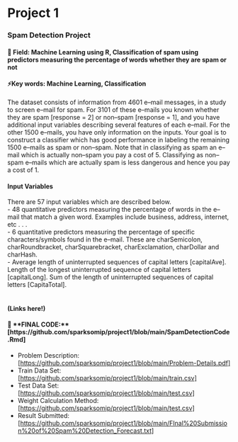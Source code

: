 # Project 1
<h3>Spam Detection Project</h3>
<h4>📖 Field: Machine Learning using R, Classification of spam using predictors measuring the percentage of words whether they are spam or not</h4>
<h4>⚡Key words: Machine Learning, Classification</h4>

The dataset consists of information from 4601 e–mail messages, in a study to screen e–mail for spam. For 3101 of these e–mails you known whether they are spam [response = 2] or non–spam [response = 1], and you have additional input variables describing several features of each e–mail. For the other 1500 e–mails, you have only information on the inputs. Your goal is to construct a classifier which has good performance in labeling the remaining 1500 e–mails as spam or non–spam. Note that in classifying as spam an e–mail which is actually non–spam you pay a cost of 5. Classifying as non–spam e–mails which are actually spam is less dangerous and hence you pay a cost of 1.

<h4>Input Variables</h4>  
There are 57 input variables which are described below. <br> 
- 48 quantitative predictors measuring the percentage of words in the e–mail that match a given word. Examples include business, address, internet, etc . . . <br>     
- 6 quantitative predictors measuring the percentage of specific characters/symbols found in the e–mail. These are charSemicolon, charRoundbracket, charSquarebracket, charExclamation, charDollar and charHash. <br>
- Average length of uninterrupted sequences of capital letters [capitalAve]. Length of the longest uninterrupted sequence of capital letters [capitalLong]. Sum of the length of uninterrupted sequences of capital letters [CapitaTotal]. <br>
<br>
<h4>(Links here!)</h4>
<h4> 📝 **FINAL CODE:** [https://github.com/sparksomip/project1/blob/main/SpamDetectionCode.Rmd]</h4>

- Problem Description: [https://github.com/sparksomip/project1/blob/main/Problem-Details.pdf]<br>
- Train Data Set: [https://github.com/sparksomip/project1/blob/main/train.csv]<br>
- Test Data Set: [https://github.com/sparksomip/project1/blob/main/test.csv]<br>
- Weight Calculation Method: [https://github.com/sparksomip/project1/blob/main/test.csv]<br>
- Result Submitted: [https://github.com/sparksomip/project1/blob/main/FInal%20Submission%20of%20Spam%20Detection_Forecast.txt]<br>
